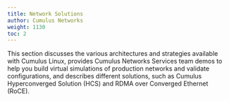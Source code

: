 ```yaml
---
title: Network Solutions
author: Cumulus Networks
weight: 1130
toc: 2
---
```

This section discusses the various architectures and strategies available with Cumulus Linux, provides Cumulus Networks Services team demos to help you build virtual simulations of production networks and validate configurations, and describes different solutions, such as Cumulus Hyperconverged Solution (HCS) and RDMA over Converged Ethernet (RoCE).
